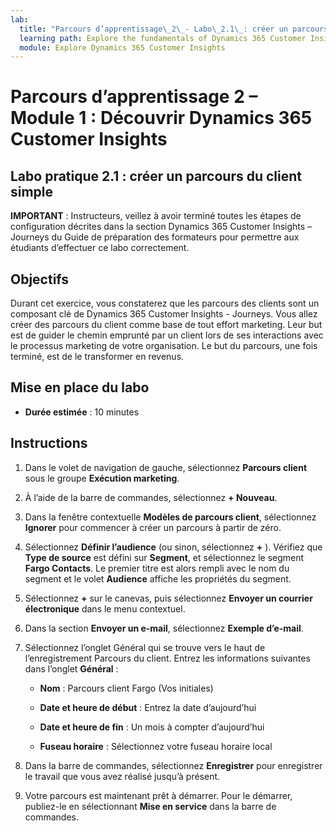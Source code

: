 ```yaml
---
lab:
  title: "Parcours d’apprentissage\_2\_- Labo\_2.1\_: créer un parcours du client simple"
  learning path: Explore the fundamentals of Dynamics 365 Customer Insights
  module: Explore Dynamics 365 Customer Insights
---
```


Parcours d’apprentissage 2 – Module 1 : Découvrir Dynamics 365 Customer Insights
========================

## Labo pratique 2.1 : créer un parcours du client simple

**IMPORTANT** : Instructeurs, veillez à avoir terminé toutes les étapes de configuration décrites dans la section Dynamics 365 Customer Insights – Journeys du Guide de préparation des formateurs pour permettre aux étudiants d’effectuer ce labo correctement.   

## Objectifs

Durant cet exercice, vous constaterez que les parcours des clients sont un composant clé de Dynamics 365 Customer Insights - Journeys. Vous allez créer des parcours du client comme base de tout effort marketing. Leur but est de guider le chemin emprunté par un client lors de ses interactions avec le processus marketing de votre organisation. Le but du parcours, une fois terminé, est de le transformer en revenus. 

## Mise en place du labo

  - **Durée estimée** : 10 minutes

## Instructions
1. Dans le volet de navigation de gauche, sélectionnez **Parcours client** sous le groupe **Exécution marketing**.

2. À l’aide de la barre de commandes, sélectionnez **+ Nouveau**.

3. Dans la fenêtre contextuelle **Modèles de parcours client**, sélectionnez **Ignorer** pour commencer à créer un parcours à partir de zéro.
4. Sélectionnez **Définir l’audience** (ou sinon, sélectionnez **+** ). Vérifiez que **Type de source** est défini sur **Segment**, et sélectionnez le segment **Fargo Contacts**. Le premier titre est alors rempli avec le nom du segment et le volet **Audience** affiche les propriétés du segment.

5. Sélectionnez **+** sur le canevas, puis sélectionnez **Envoyer un courrier électronique** dans le menu contextuel.

6. Dans la section **Envoyer un e-mail**, sélectionnez **Exemple d’e-mail**.

7. Sélectionnez l’onglet Général qui se trouve vers le haut de l’enregistrement Parcours du client. Entrez les informations suivantes dans l’onglet **Général** :

    - **Nom** : Parcours client Fargo (Vos initiales) 

    - **Date et heure de début** : Entrez la date d’aujourd’hui

    - **Date et heure de fin** : Un mois à compter d’aujourd’hui

    - **Fuseau horaire** : Sélectionnez votre fuseau horaire local

8. Dans la barre de commandes, sélectionnez **Enregistrer** pour enregistrer le travail que vous avez réalisé jusqu’à présent.

9. Votre parcours est maintenant prêt à démarrer. Pour le démarrer, publiez-le en sélectionnant **Mise en service** dans la barre de commandes.

